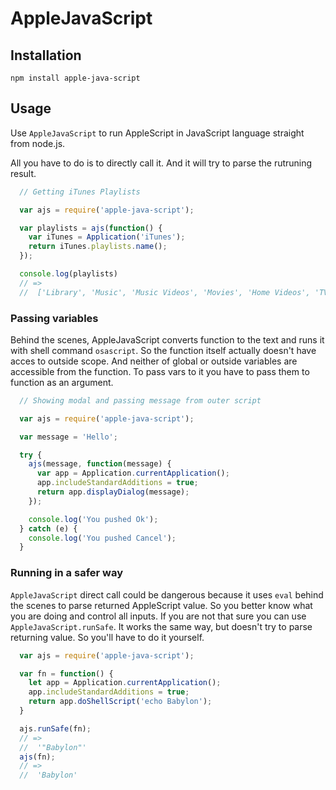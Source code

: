 # AppleJavaScript

## Installation

```shell
npm install apple-java-script
```

## Usage

Use `AppleJavaScript` to run AppleScript in JavaScript language
straight from node.js.

All you have to do is to directly call it. And it will try to parse
the rutruning result.

```js
  // Getting iTunes Playlists

  var ajs = require('apple-java-script');

  var playlists = ajs(function() {
    var iTunes = Application('iTunes');
    return iTunes.playlists.name();
  });

  console.log(playlists)
  // =>
  //  ['Library', 'Music', 'Music Videos', 'Movies', 'Home Videos', 'TV Shows', 'Podcasts', 'iTunes U', 'Audiobooks', 'Books', 'PDFs', 'Audiobooks', 'Genius']
```

### Passing variables

Behind the scenes, AppleJavaScript converts function to the text and
runs it with shell command `osascript`. So the function itself
actually doesn't have acces to outside scope. And neither of global or
outside variables are accessible from the function. To pass vars to it
you have to pass them to function as an argument.

```js
  // Showing modal and passing message from outer script

  var ajs = require('apple-java-script');

  var message = 'Hello';

  try {
    ajs(message, function(message) {
      var app = Application.currentApplication();
      app.includeStandardAdditions = true;
      return app.displayDialog(message);
    });

    console.log('You pushed Ok');
  } catch (e) {
    console.log('You pushed Cancel');
  }
```

### Running in a safer way

`AppleJavaScript` direct call could be dangerous because it uses
`eval` behind the scenes to parse returned AppleScript value. So you
better know what you are doing and control all inputs. If you are not
that sure you can use `AppleJavaScript.runSafe`. It works the same
way, but doesn't try to parse returning value. So you'll have to do it
yourself.

```js
  var ajs = require('apple-java-script');

  var fn = function() {
    let app = Application.currentApplication();
    app.includeStandardAdditions = true;
    return app.doShellScript('echo Babylon');
  }

  ajs.runSafe(fn);
  // =>
  //  '"Babylon"'
  ajs(fn);
  // =>
  //  'Babylon'
```
